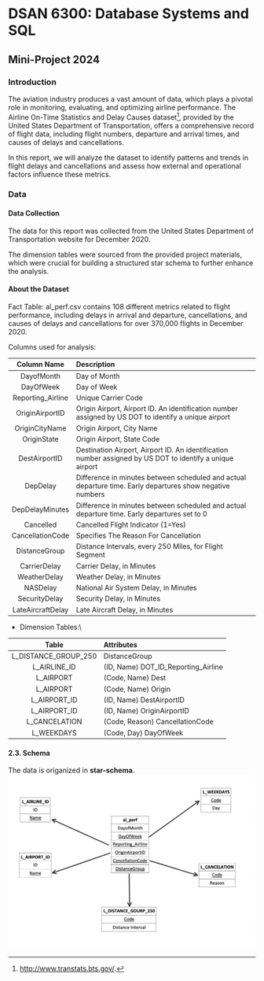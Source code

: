 # DSAN 6300: Database Systems and SQL
## Mini-Project 2024

### Introduction
The aviation industry produces a vast amount of data, which plays a pivotal role in monitoring, evaluating, and optimizing airline performance. The Airline On-Time Statistics and Delay Causes dataset[^1], provided by the United States Department of Transportation, offers a comprehensive record of flight data, including flight numbers, departure and arrival times, and causes of delays and cancellations.

In this report, we will analyze the dataset to identify patterns and trends in flight delays and cancellations and assess how external and operational factors influence these metrics.

### Data
#### Data Collection
The data for this report was collected from the United States Department of Transportation website for December 2020.

The dimension tables were sourced from the provided project materials, which were crucial for building a structured star schema to further enhance the analysis.

#### About the Dataset
Fact Table: al_perf.csv contains 108 different metrics related to flight performance, including delays in arrival and departure, cancellations, and causes of delays and cancellations for over 370,000 flights in December 2020.

Columns used for analysis:
  
| Column Name| Description | 
| :--------:| :-------| 
| DayofMonth | Day of Month |
|DayOfWeek	|Day of Week|
|Reporting_Airline|	Unique Carrier Code|
|OriginAirportID	|Origin Airport, Airport ID. An identification number assigned by US DOT to identify a unique airport|
|OriginCityName	|Origin Airport, City Name|
|OriginState|	Origin Airport, State Code|
| DestAirportID	|Destination Airport, Airport ID. An identification number assigned by US DOT to identify a unique airport|
|DepDelay|	Difference in minutes between scheduled and actual departure time. Early departures show negative numbers|
|DepDelayMinutes|	Difference in minutes between scheduled and actual departure time. Early departures set to 0|
|Cancelled|	Cancelled Flight Indicator (1=Yes)|
|CancellationCode	|Specifies The Reason For Cancellation|
|DistanceGroup	|Distance Intervals, every 250 Miles, for Flight Segment|
|CarrierDelay|	Carrier Delay, in Minutes|
|WeatherDelay	|Weather Delay, in Minutes|
|NASDelay	|National Air System Delay, in Minutes|
|SecurityDelay	|Security Delay, in Minutes|
|LateAircraftDelay|	Late Aircraft Delay, in Minutes|

- Dimension Tables:\
  
| Table| Attributes| 
| :--------:| :-------| 
|L_DISTANCE_GROUP_250 |DistanceGroup|
|L_AIRLINE_ID |(ID, Name) DOT_ID_Reporting_Airline|
|L_AIRPORT |(Code, Name) Dest|
|L_AIRPORT |(Code, Name) Origin|
|L_AIRPORT_ID| (ID, Name) DestAirportID|
|L_AIRPORT_ID| (ID, Name) OriginAirportID|
|L_CANCELATION| (Code, Reason) CancellationCode|
|L_WEEKDAYS |(Code, Day) DayOfWeek|

#### 2.3. Schema
The data is origanized in **star-schema**. 
![](images/star_schema.png)


[^1]:  http://www.transtats.bts.gov/.